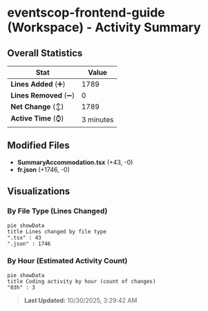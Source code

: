 # eventscop-frontend-guide (Workspace) - Activity Summary 

## Overall Statistics

| Stat                   | Value                                                             |
| ---------------------- | ----------------------------------------------------------------- |
| **Lines Added** (➕)   | 1789                                          |
| **Lines Removed** (➖) | 0                                        |
| **Net Change** (↕)    | 1789                |
| **Active Time** (⌚)   | 3 minutes |


## Modified Files
- **SummaryAccommodation.tsx** (+43, -0)
- **fr.json** (+1746, -0)

## Visualizations

### By File Type (Lines Changed)

```mermaid
pie showData
title Lines changed by file type
".tsx" : 43
".json" : 1746
```

### By Hour (Estimated Activity Count)

```mermaid
pie showData
title Coding activity by hour (count of changes)
"03h" : 3
```


> **Last Updated:** 10/30/2025, 3:29:42 AM